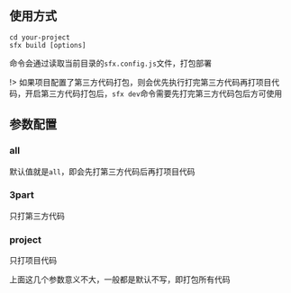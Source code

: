 
## 使用方式

    cd your-project
    sfx build [options]

命令会通过读取当前目录的`sfx.config.js`文件，打包部署

!> 如果项目配置了第三方代码打包，则会优先执行打完第三方代码再打项目代码，开启第三方代码打包后，`sfx dev`命令需要先打完第三方代码包后方可使用

## 参数配置

### all

默认值就是`all`，即会先打第三方代码后再打项目代码

### 3part

只打第三方代码

### project

只打项目代码

上面这几个参数意义不大，一般都是默认不写，即打包所有代码
